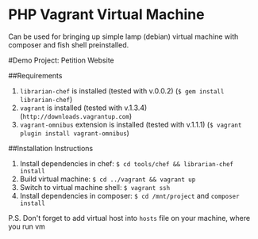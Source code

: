 PHP Vagrant Virtual Machine
===========================

Can be used for bringing up simple lamp (debian) virtual machine with composer and fish shell preinstalled.

#Demo Project: Petition Website

##Requirements
1. `librarian-chef` is installed (tested with v.0.0.2)
   (`$ gem install librarian-chef`)
1. `vagrant` is installed (tested with v.1.3.4)
   (`http://downloads.vagrantup.com`)
1. `vagrant-omnibus` extension is installed (tested with v.1.1.1)
   (`$ vagrant plugin install vagrant-omnibus`)

##Installation Instructions

1. Install dependencies in chef: `$ cd tools/chef && librarian-chef install`
1. Build virtual machine: `$ cd ../vagrant && vagrant up`
1. Switch to virtual machine shell: `$ vagrant ssh`
1. Install dependencies in composer: `$ cd /mnt/project` and `composer install`

P.S. Don't forget to add virtual host into `hosts` file on your machine, where you run vm
